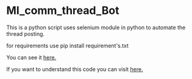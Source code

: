 # MI_comm_thread_Bot



This is a python script uses selenium module in python to automate the thread posting.

for requirements use pip install requirement's.txt

You can see it [here.](https://www.youtube.com/watch?v=gWRF7-_xhx0)

If you want to understand this code you can visit [here.](https://l0gan1x.quora.com/1-Python-Thread-Posting-Bot-Using-selenium-module?srid=Ic2Y)
